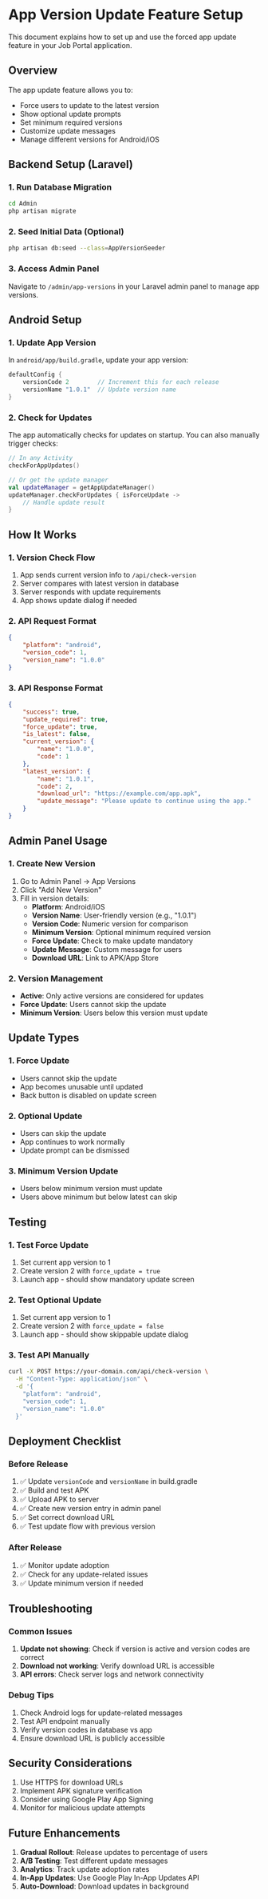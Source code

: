 # App Version Update Feature Setup

This document explains how to set up and use the forced app update feature in your Job Portal application.

## Overview

The app update feature allows you to:
- Force users to update to the latest version
- Show optional update prompts
- Set minimum required versions
- Customize update messages
- Manage different versions for Android/iOS

## Backend Setup (Laravel)

### 1. Run Database Migration

```bash
cd Admin
php artisan migrate
```

### 2. Seed Initial Data (Optional)

```bash
php artisan db:seed --class=AppVersionSeeder
```

### 3. Access Admin Panel

Navigate to `/admin/app-versions` in your Laravel admin panel to manage app versions.

## Android Setup

### 1. Update App Version

In `android/app/build.gradle`, update your app version:

```gradle
defaultConfig {
    versionCode 2        // Increment this for each release
    versionName "1.0.1"  // Update version name
}
```

### 2. Check for Updates

The app automatically checks for updates on startup. You can also manually trigger checks:

```kotlin
// In any Activity
checkForAppUpdates()

// Or get the update manager
val updateManager = getAppUpdateManager()
updateManager.checkForUpdates { isForceUpdate ->
    // Handle update result
}
```

## How It Works

### 1. Version Check Flow

1. App sends current version info to `/api/check-version`
2. Server compares with latest version in database
3. Server responds with update requirements
4. App shows update dialog if needed

### 2. API Request Format

```json
{
    "platform": "android",
    "version_code": 1,
    "version_name": "1.0.0"
}
```

### 3. API Response Format

```json
{
    "success": true,
    "update_required": true,
    "force_update": true,
    "is_latest": false,
    "current_version": {
        "name": "1.0.0",
        "code": 1
    },
    "latest_version": {
        "name": "1.0.1",
        "code": 2,
        "download_url": "https://example.com/app.apk",
        "update_message": "Please update to continue using the app."
    }
}
```

## Admin Panel Usage

### 1. Create New Version

1. Go to Admin Panel → App Versions
2. Click "Add New Version"
3. Fill in version details:
   - **Platform**: Android/iOS
   - **Version Name**: User-friendly version (e.g., "1.0.1")
   - **Version Code**: Numeric version for comparison
   - **Minimum Version**: Optional minimum required version
   - **Force Update**: Check to make update mandatory
   - **Update Message**: Custom message for users
   - **Download URL**: Link to APK/App Store

### 2. Version Management

- **Active**: Only active versions are considered for updates
- **Force Update**: Users cannot skip the update
- **Minimum Version**: Users below this version must update

## Update Types

### 1. Force Update
- Users cannot skip the update
- App becomes unusable until updated
- Back button is disabled on update screen

### 2. Optional Update
- Users can skip the update
- App continues to work normally
- Update prompt can be dismissed

### 3. Minimum Version Update
- Users below minimum version must update
- Users above minimum but below latest can skip

## Testing

### 1. Test Force Update

1. Set current app version to 1
2. Create version 2 with `force_update = true`
3. Launch app - should show mandatory update screen

### 2. Test Optional Update

1. Set current app version to 1
2. Create version 2 with `force_update = false`
3. Launch app - should show skippable update dialog

### 3. Test API Manually

```bash
curl -X POST https://your-domain.com/api/check-version \
  -H "Content-Type: application/json" \
  -d '{
    "platform": "android",
    "version_code": 1,
    "version_name": "1.0.0"
  }'
```

## Deployment Checklist

### Before Release

1. ✅ Update `versionCode` and `versionName` in build.gradle
2. ✅ Build and test APK
3. ✅ Upload APK to server
4. ✅ Create new version entry in admin panel
5. ✅ Set correct download URL
6. ✅ Test update flow with previous version

### After Release

1. ✅ Monitor update adoption
2. ✅ Check for any update-related issues
3. ✅ Update minimum version if needed

## Troubleshooting

### Common Issues

1. **Update not showing**: Check if version is active and version codes are correct
2. **Download not working**: Verify download URL is accessible
3. **API errors**: Check server logs and network connectivity

### Debug Tips

1. Check Android logs for update-related messages
2. Test API endpoint manually
3. Verify version codes in database vs app
4. Ensure download URL is publicly accessible

## Security Considerations

1. Use HTTPS for download URLs
2. Implement APK signature verification
3. Consider using Google Play App Signing
4. Monitor for malicious update attempts

## Future Enhancements

1. **Gradual Rollout**: Release updates to percentage of users
2. **A/B Testing**: Test different update messages
3. **Analytics**: Track update adoption rates
4. **In-App Updates**: Use Google Play In-App Updates API
5. **Auto-Download**: Download updates in background